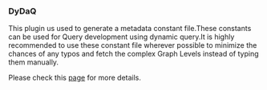 ### DyDaQ

This plugin us used to generate a metadata constant file.These constants can be used for Query development using dynamic query.It is highly recommended to use these constant file wherever possible to minimize the chances of any typos and fetch the complex Graph Levels instead of typing them manually. 

Please check this [page](../tutorial/1-2-MetaClassGeneration.md) for more details.


